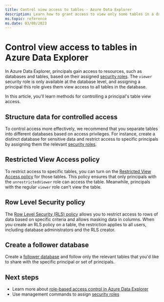 ```yaml
---
title: Control view access to tables - Azure Data Explorer
description: Learn how to grant access to view only some tables in a database in Azure Data Explorer.
ms.topic: reference
ms.date: 03/08/2023
---
```


# Control view access to tables in Azure Data Explorer

In Azure Data Explorer, principals gain access to resources, such as databases and tables, based on their assigned [security roles](security-roles.md#security-roles). The `viewer` security role is only available at the database level, and assigning a principal this role gives them view access to all tables in the database.

In this article, you'll learn methods for controlling a principal's table view access.

## Structure data for controlled access

To control access more effectively, we recommend that you separate tables into different databases based on access privileges. For instance, create a distinct database for sensitive data and restrict access to specific principals by assigning them the relevant [security roles](security-roles.md).

## Restricted View Access policy

To restrict access to specific tables, you can turn on the [Restricted View Access policy](restrictedviewaccesspolicy.md) for those tables. This policy ensures that only principals with the `unrestrictedViewer` role can access the table. Meanwhile, principals with the regular `viewer` role can't view the table.

## Row Level Security policy

The [Row Level Security (RLS) policy](rowlevelsecuritypolicy.md) allows you to restrict access to rows of data based on specific criteria and allows masking data in columns. When you create an RLS policy on a table, the restriction applies to all users, including database administrators and the RLS creator.

## Create a follower database

Create a [follower database](../../follower.md) and follow only the relevant tables that you'd like to share with the specific principal or set of principals.

## Next steps

* Learn more about [role-based access control in Azure Data Explorer](access-control/role-based-access-control.md)
* Use management commands to assign [security roles](security-roles.md)
